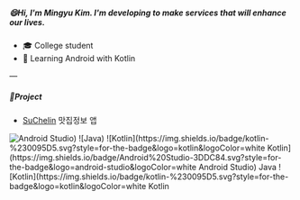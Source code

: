 ##### 😄Hi, I'm Mingyu Kim. I'm developing to make services that will enhance our lives.

* 🎓 College student
* 🌱 Learning Android with Kotlin

—

##### 🔭Project

 - [SuChelin](https://github.com/kimmandoo/SuChelin) 맛집정보 앱 





![Android Studio) ![Java) ![Kotlin](https://img.shields.io/badge/kotlin-%230095D5.svg?style=for-the-badge&logo=kotlin&logoColor=white Kotlin](https://img.shields.io/badge/Android%20Studio-3DDC84.svg?style=for-the-badge&logo=android-studio&logoColor=white Android Studio) ![Java](https://img.shields.io/badge/java-%23ED8B00.svg?style=for-the-badge&logo=java&logoColor=white) ![Kotlin](https://img.shields.io/badge/kotlin-%230095D5.svg?style=for-the-badge&logo=kotlin&logoColor=white Kotlin](https://img.shields.io/badge/java-%23ED8B00.svg?style=for-the-badge&logo=java&logoColor=white "Android Studio) ![Java) ![Kotlin](https://img.shields.io/badge/kotlin-%230095D5.svg?style=for-the-badge&logo=kotlin&logoColor=white Kotlin](https://img.shields.io/badge/Android%20Studio-3DDC84.svg?style=for-the-badge&logo=android-studio&logoColor=white Android Studio) ![Java](https://img.shields.io/badge/java-%23ED8B00.svg?style=for-the-badge&logo=java&logoColor=white) ![Kotlin](https://img.shields.io/badge/kotlin-%230095D5.svg?style=for-the-badge&logo=kotlin&logoColor=white Kotlin")
  
<!--
**mingyuk99/mingyuk99** is a ✨ _special_ ✨ repository because its `README.md` (this file) appears on your GitHub profile.

Here are some ideas to get you started:

- 🔭 I’m currently working on ...
- 🌱 I’m currently learning ...
- 👯 I’m looking to collaborate on ...
- 🤔 I’m looking for help with ...
- 💬 Ask me about ...
- 📫 How to reach me: ...
- 😄 Pronouns: ...
- ⚡ Fun fact: ...
-->
